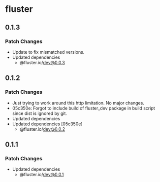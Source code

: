 # fluster

## 0.1.3

### Patch Changes

- Update to fix mismatched versions.
- Updated dependencies
  - @fluster.io/dev@0.0.3

## 0.1.2

### Patch Changes

- Just trying to work around this http limitation. No major changes.
- 05c350e: Forgot to include build of fluster_dev package in build script since dist is ignored by git.
- Updated dependencies
- Updated dependencies [05c350e]
  - @fluster.io/dev@0.0.2

## 0.1.1

### Patch Changes

- Updated dependencies
  - @fluster.io/dev@0.0.1
